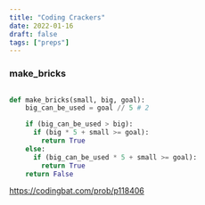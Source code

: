 ```yaml
---
title: "Coding Crackers"
date: 2022-01-16
draft: false
tags: ["preps"]
---
```



### make_bricks

```python

def make_bricks(small, big, goal):
    big_can_be_used = goal // 5 # 2

    if (big_can_be_used > big):
      if (big * 5 + small >= goal):
        return True
    else:
      if (big_can_be_used * 5 + small >= goal):
        return True
    return False
```

https://codingbat.com/prob/p118406

